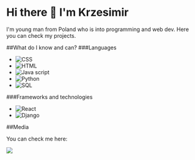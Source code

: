 # Hi there 👋 I'm Krzesimir
I'm young man from Poland who is into programming and web dev.
Here you can check my projects.

##What do I know and can?
###Languages

- ![CSS](https://img.shields.io/badge/HTML5-E34F26?style=for-the-badge&logo=html5&logoColor=white)
- ![HTML](https://img.shields.io/badge/CSS3-1572B6?style=for-the-badge&logo=css3&logoColor=white)
- ![Java script](https://img.shields.io/badge/JavaScript-323330?style=for-the-badge&logo=javascript&logoColor=F7DF1E)
- ![Python](https://img.shields.io/badge/Python-FFD43B?style=for-the-badge&logo=python&logoColor=blue)
- ![SQL](https://img.shields.io/badge/PostgreSQL-316192?style=for-the-badge&logo=postgresql&logoColor=white)

###Frameworks and technologies

- ![React](https://img.shields.io/badge/React-20232A?style=for-the-badge&logo=react&logoColor=61DAFB)
- ![Django](https://img.shields.io/badge/Django-092E20?style=for-the-badge&logo=django&logoColor=green)

##Media

You can check me here:

<img src="https://img.shields.io/badge/LinkedIn-0077B5?style=for-the-badge&logo=linkedin&logoColor=white" href="https://www.linkedin.com/in/krzesimir-makowski-98823a264/">


<!--
**Krzesimir04/Krzesimir04** is a ✨ _special_ ✨ repository because its `README.md` (this file) appears on your GitHub profile.

Here are some ideas to get you started:

- 🔭 I’m currently working on ...
- 🌱 I’m currently learning ...
- 👯 I’m looking to collaborate on ...
- 🤔 I’m looking for help with ...
- 💬 Ask me about ...
- 📫 How to reach me: ...
- 😄 Pronouns: ...
- ⚡ Fun fact: ...
-->
